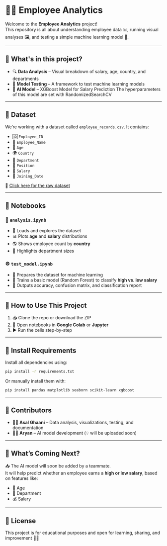
# 🧠✨ Employee Analytics

Welcome to the **Employee Analytics** project!  
This repository is all about understanding employee data 📊, running visual analyses 🖼️, and testing a simple machine learning model 🤖.

---

## 📂 What's in this project?

- 🔍 **Data Analysis** – Visual breakdown of salary, age, country, and departments  
- 🧪 **Model Testing** – A framework to test machine learning models  
- 🤖 **AI Model** – XGBoost Model for Salary Prediction
The hyperparameters of this model are set with RandomizedSearchCV

---

## 📁 Dataset

We’re working with a dataset called `employee_records.csv`. It contains:

- 🆔 `Employee_ID`  
- 👤 `Employee_Name`  
- 🎂 `Age`  
- 🌍 `Country`  
- 🏢 `Department`  
- 💼 `Position`  
- 💸 `Salary`  
- 📅 `Joining_Date`  

🔗 [Click here for the raw dataset](https://raw.githubusercontent.com/Asalghaani/Employee_analytics/main/Data/employee_records.csv)

---

## 📓 Notebooks

### 📘 `analysis.ipynb`

- 🧹 Loads and explores the dataset  
- 📊 Plots **age** and **salary** distributions  
- 🌎 Shows employee count by **country**  
- 🏬 Highlights department sizes  

### ⚙️ `test_model.ipynb`

- 🔁 Prepares the dataset for machine learning  
- 🧠 Trains a basic model (Random Forest) to classify **high vs. low salary**  
- 📏 Outputs accuracy, confusion matrix, and classification report  

---

## 🚀 How to Use This Project

1. 📥 Clone the repo or download the ZIP  
2. 🧪 Open notebooks in **Google Colab** or **Jupyter**  
3. ▶️ Run the cells step-by-step  

---

## 💾 Install Requirements

Install all dependencies using:

```bash
pip install -r requirements.txt
```

Or manually install them with:

```bash
pip install pandas matplotlib seaborn scikit-learn xgboost
```

---

## 👥 Contributors

- 👩‍💻 **Asal Ghaani** – Data analysis, visualizations, testing, and documentation  
- 👨‍💻 **Aryan** – AI model development (💡 will be uploaded soon)

---

## 🔮 What’s Coming Next?

📥 The AI model will soon be added by a teammate.  
It will help predict whether an employee earns a **high or low salary**, based on features like:

- 🎂 Age  
- 🏢 Department  
- 💰 Salary  

---

## 📌 License

This project is for educational purposes and open for learning, sharing, and improvement 🧠💡
